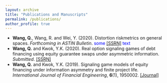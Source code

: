 ```yaml
---
layout: archive
title: "Publications and Manuscripts"
permalink: /publications/
author_profile: true
---
```


* **Wang, Q.**, Wang, R. and Wei, Y. (2020). Distortion riskmetrics on general spaces. *Forthcoming in ASTIN Bulletin*. <span style="color:blue">some [[SSRN]](https://papers.ssrn.com/sol3/papers.cfm?abstract_id=3510363) text</span>
* **Wang, Q.** and Kwok, Y.K. (2020). Real option signaling games of debt financing using equity guarantee swaps under asymmetric information. *Submitted*. [[SSRN]](https://papers.ssrn.com/sol3/papers.cfm?abstract_id=3442989)
* **Wang, Q.** and Kwok, Y.K. (2019). Signaling game models of equity financing under information asymmetry and finite project life. *International Journal of Financial Engineering*, **6**(1), 1950002. [[Journal]](https://www.worldscientific.com/doi/10.1142/S2424786319500026)
